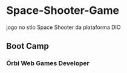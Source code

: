 # Space-Shooter-Game

jogo no stlo Space Shooter da plataforma DIO

## Boot Camp 
### Órbi Web Games Developer
